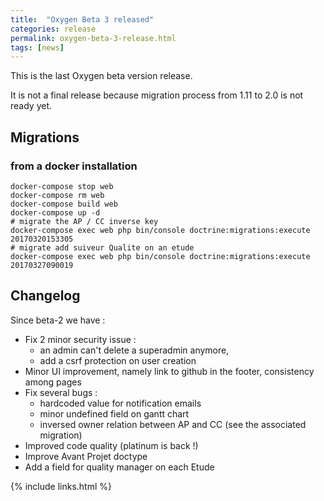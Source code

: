 ```yaml
---
title:  "Oxygen Beta 3 released"
categories: release
permalink: oxygen-beta-3-release.html
tags: [news]
---
```


This is the last Oxygen beta version release. 

It is not a final release because migration process from 1.11 to 2.0 is not ready yet.

## Migrations

### from a docker installation

```
docker-compose stop web
docker-compose rm web 
docker-compose build web
docker-compose up -d
# migrate the AP / CC inverse key
docker-compose exec web php bin/console doctrine:migrations:execute 20170320153305
# migrate add suiveur Qualite on an etude
docker-compose exec web php bin/console doctrine:migrations:execute 20170327090019

```

## Changelog

Since beta-2 we have : 

 - Fix 2 minor security issue : 
     - an admin can't delete a superadmin anymore, 
     - add a csrf protection on user creation
 - Minor UI improvement, namely link to github in the footer, consistency among pages
 - Fix several bugs : 
    - hardcoded value for notification emails
    - minor undefined field on gantt chart
    - inversed owner relation between AP and CC (see the associated migration)
 - Improved code quality (platinum is back !)
 - Improve Avant Projet doctype
 - Add a field for quality manager on each Etude


{% include links.html %}
